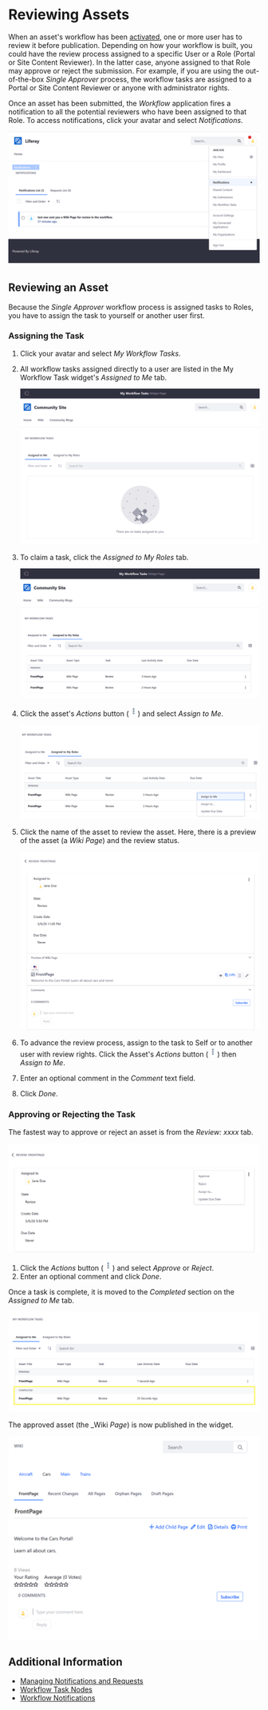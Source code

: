 # Reviewing Assets

When an asset's workflow has been [activated](./activating-workflow.md), one or more user has to review it before publication. Depending on how your workflow is built, you could have the review process assigned to a specific User or a Role (Portal or Site Content Reviewer). In the latter case, anyone assigned to that Role may approve or reject the submission. For example, if you are using the out-of-the-box _Single Approver_ process, the workflow tasks are assigned to a Portal or Site Content Reviewer or anyone with administrator rights.

Once an asset has been submitted, the _Workflow_ application fires a notification to all the potential reviewers who have been assigned to that Role. To access notifications, click your avatar and select _Notifications_.

![Workflow sends a notification an asset is ready for review.](./reviewing-assets/images/01.png)

## Reviewing an Asset

Because the _Single Approver_ workflow process is assigned tasks to Roles, you have to assign the task to yourself or another user first.

### Assigning the Task

1. Click your avatar and select _My Workflow Tasks_.
1. All workflow tasks assigned directly to a user are listed in the My Workflow Task widget's _Assigned to Me_ tab.

    ![The assets assigned to a user are listed in Assigned to Me.](./reviewing-assets/images/02.png)

1. To claim a task, click the _Assigned to My Roles_ tab.

    ![The Assets assigned to Roles are listed in each associated user's *Assigned to My Roles* tab.](./reviewing-assets/images/03.png)

1. Click the asset's _Actions_ button (![Actions](../../../images/icon-actions.png)) and select _Assign to Me_.

    ![Assign the task to self](./reviewing-assets/images/04.png)

1. Click the name of the asset to review the asset. Here, there is a preview of the asset (a _Wiki Page_) and the review status.

    ![Review the asset.](./reviewing-assets/images/06.png)

1. To advance the review process, assign to the task to Self or to another user with review rights. Click the Asset's _Actions_ button (![Actions](../../../images/icon-actions.png)) then _Assign to Me_.
1. Enter an optional comment in the _Comment_ text field.
1. Click _Done_.

### Approving or Rejecting the Task

The fastest way to approve or reject an asset is from the _Review: xxxx_ tab.

![Approve or reject a task.](./reviewing-assets/images/07.png)

1. Click the _Actions_ button (![Actions](../../../images/icon-actions.png)) and select _Approve_ or _Reject_.
1. Enter an optional comment and click _Done_.

Once a task is complete, it is moved to the _Completed_ section on the _Assigned to Me_ tab.

![Assigned to Me tab](./reviewing-assets/images/08.png)

The approved asset (the _Wiki _Page_) is now published in the widget.

![The asset has been published.](./reviewing-assets/images/09.png)

## Additional Information

* [Managing Notifications and Requests](../../../collaboration-and-social/notifications-and-requests/user-guide/managing-notifications-and-requests.md)
* [Workflow Task Nodes](https://help.liferay.com/hc/articles/360028834732-Workflow-Task-Nodes#assignments)
* [Workflow Notifications](https://help.liferay.com/hc/articles/360028834772-Workflow-Notifications)
